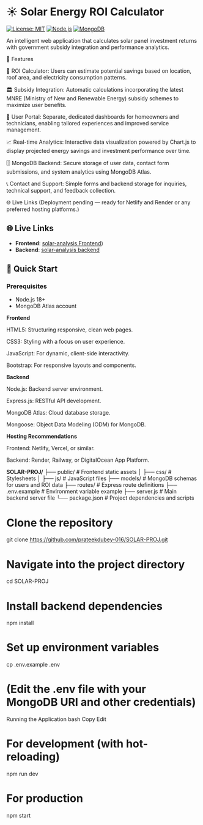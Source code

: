 # ☀️ Solar Energy ROI Calculator

[![License: MIT](https://img.shields.io/badge/License-MIT-yellow.svg)](https://opensource.org/licenses/MIT)
[![Node.js](https://img.shields.io/badge/Node.js-18-green)](https://nodejs.org/)
[![MongoDB](https://img.shields.io/badge/MongoDB-5.0-blue)](https://www.mongodb.com/)

An intelligent web application that calculates solar panel investment returns with government subsidy integration and performance analytics.

🌟 Features

🔢 ROI Calculator: Users can estimate potential savings based on location, roof area, and electricity consumption patterns.

🏛️ Subsidy Integration: Automatic calculations incorporating the latest MNRE (Ministry of New and Renewable Energy) subsidy schemes to maximize user benefits.

👥 User Portal: Separate, dedicated dashboards for homeowners and technicians, enabling tailored experiences and improved service management.

📈 Real-time Analytics: Interactive data visualization powered by Chart.js to display projected energy savings and investment performance over time.

🗄️ MongoDB Backend: Secure storage of user data, contact form submissions, and system analytics using MongoDB Atlas.

📞 Contact and Support: Simple forms and backend storage for inquiries, technical support, and feedback collection.

🌐 Live Links (Deployment pending — ready for Netlify and Render or any preferred hosting platforms.)

## 🌐 Live Links

- **Frontend**: [solar-analysis Frontend](https://solar-analysis.netlify.app/))  
- **Backend**: [solar-analysis backend ](https://medwise-smart-healthcare.onrender.com/)


## 🚀 Quick Start

### Prerequisites
- Node.js 18+
- MongoDB Atlas account

**Frontend**

HTML5: Structuring responsive, clean web pages.

CSS3: Styling with a focus on user experience.

JavaScript: For dynamic, client-side interactivity.

Bootstrap: For responsive layouts and components.

**Backend**

Node.js: Backend server environment.

Express.js: RESTful API development.

MongoDB Atlas: Cloud database storage.

Mongoose: Object Data Modeling (ODM) for MongoDB.

**Hosting Recommendations**

Frontend: Netlify, Vercel, or similar.

Backend:
Render, Railway, or DigitalOcean App Platform.


**SOLAR-PROJ/**
├── public/             # Frontend static assets
│   ├── css/             # Stylesheets
│   ├── js/              # JavaScript files
├── models/             # MongoDB schemas for users and ROI data
├── routes/             # Express route definitions
├── .env.example        # Environment variable example
├── server.js           # Main backend server file
└── package.json        # Project dependencies and scripts

# Clone the repository
git clone https://github.com/prateekdubey-016/SOLAR-PROJ.git

# Navigate into the project directory
cd SOLAR-PROJ

# Install backend dependencies
npm install

# Set up environment variables
cp .env.example .env
# (Edit the .env file with your MongoDB URI and other credentials)
Running the Application
bash
Copy
Edit
# For development (with hot-reloading)
npm run dev

# For production
npm start

